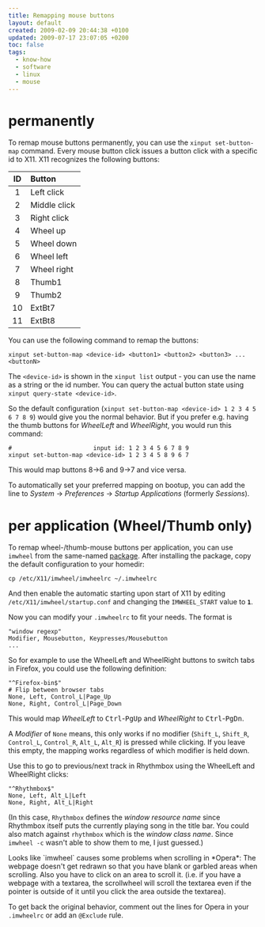 ```yaml
---
title: Remapping mouse buttons
layout: default
created: 2009-02-09 20:44:38 +0100
updated: 2009-07-17 23:07:05 +0200
toc: false
tags:
  - know-how
  - software
  - linux
  - mouse
---
```

permanently
===========

To remap mouse buttons permanently, you can use the `xinput set-button-map` command. Every mouse button click issues a button click with a specific id to X11. X11 recognizes the following buttons:

| ID | Button        |
|:--:|:--------------|
|  1 | Left click    |
|  2 | Middle click  |
|  3 | Right click   |
|  4 | Wheel up      |
|  5 | Wheel down    |
|  6 | Wheel left    |
|  7 | Wheel right   |
|  8 | Thumb1        |
|  9 | Thumb2        |
| 10 | ExtBt7        |
| 11 | ExtBt8        |

You can use the following command to remap the buttons:

    xinput set-button-map <device-id> <button1> <button2> <button3> ... <buttonN>

The `<device-id>` is shown in the `xinput list` output - you can use the name as a string or the id number. You can query the actual button state using `xinput query-state <device-id>`.

So the default configuration (`xinput set-button-map <device-id> 1 2 3 4 5 6 7 8 9`) would give you the normal behavior.
But if you prefer e.g. having the thumb buttons for *WheelLeft* and *WheelRight*, you would run this command:

    #                       input id: 1 2 3 4 5 6 7 8 9
    xinput set-button-map <device-id> 1 2 3 4 5 8 9 6 7

This would map buttons 8→6 and 9→7 and vice versa.

To automatically set your preferred mapping on bootup, you can add the line to *System* → *Preferences* → *Startup Applications* (formerly *Sessions*).


per application (Wheel/Thumb only)
==================================

To remap wheel-/thumb-mouse buttons per application, you can use `imwheel` from the same-named [package](apt://imwheel). After installing the package, copy the default configuration to your homedir:

    cp /etc/X11/imwheel/imwheelrc ~/.imwheelrc

And then enable the automatic starting upon start of X11 by editing `/etc/X11/imwheel/startup.conf` and changing the `IMWHEEL_START` value to **`1`**.

Now you can modify your `.imwheelrc` to fit your needs. The format is

    "window regexp"
    Modifier, Mousebutton, Keypresses/Mousebutton
    ...

So for example to use the WheelLeft and WheelRight buttons to switch tabs in Firefox, you could use the following definition:

    "^Firefox-bin$"
    # Flip between browser tabs
    None, Left, Control_L|Page_Up
    None, Right, Control_L|Page_Down

This would map *WheelLeft* to <kbd>Ctrl</kbd>-<kbd>PgUp</kbd> and *WheelRight* to <kbd>Ctrl</kbd>-<kbd>PgDn</kbd>.

A *Modifier* of `None` means, this only works if no modifier (`Shift_L`, `Shift_R`, `Control_L`, `Control_R`, `Alt_L`, `Alt_R`) is pressed while clicking.
If you leave this empty, the mapping works regardless of which modifier is held down.

Use this to go to previous/next track in Rhythmbox using the WheelLeft and WheelRight clicks:

    "^Rhythmbox$"
    None, Left, Alt_L|Left
    None, Right, Alt_L|Right

(In this case, `Rhythmbox` defines the *window resource name* since Rhythmbox itself puts the currently playing song in the title bar.
You could also match against `rhythmbox` which is the *window class name*. Since `imwheel -c` wasn't able to show them to me, I just guessed.)

<p><div class="noteimportant" markdown="1">
Looks like `imwheel` causes some problems when scrolling in *Opera*: The webpage doesn't get redrawn so that you have
blank or garbled areas when scrolling. Also you have to click on an area to scroll it. (i.e. if you have a webpage with a textarea,
the scrollwheel will scroll the textarea even if the pointer is outside of it until you click the area outside the textarea).

To get back the original behavior, comment out the lines for Opera in your `.imwheelrc` or add an `@Exclude` rule.
</div></p>
